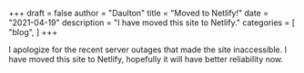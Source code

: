+++
draft = false
author = "Daulton"
title = "Moved to Netlify!"
date = "2021-04-19"
description = "I have moved this site to Netlify."
categories = [
    "blog",
]
+++

I apologize for the recent server outages that made the site inaccessible. I have moved this site to Netlify, hopefully it will have better reliability now.

<!--more-->

